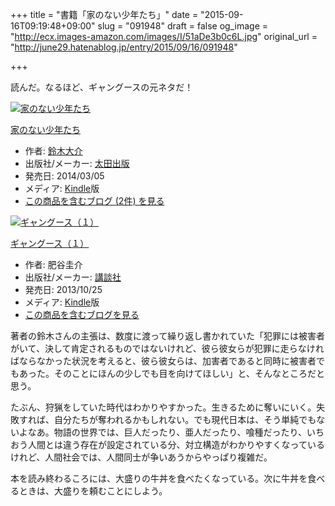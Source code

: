 +++
title = "書籍「家のない少年たち」"
date = "2015-09-16T09:19:48+09:00"
slug = "091948"
draft = false
og_image = "http://ecx.images-amazon.com/images/I/51aDe3b0c6L.jpg"
original_url = "http://june29.hatenablog.jp/entry/2015/09/16/091948"

+++

<p>読んだ。なるほど、ギャングースの元ネタだ！</p>

<p></p>
<div class="hatena-asin-detail">
<a href="http://www.amazon.co.jp/exec/obidos/ASIN/B00ISQE8G0/cameralady-22/"><img src="http://ecx.images-amazon.com/images/I/51aDe3b0c6L._SL160_.jpg" class="hatena-asin-detail-image" alt="家のない少年たち" title="家のない少年たち"></a><div class="hatena-asin-detail-info">
<p class="hatena-asin-detail-title"><a href="http://www.amazon.co.jp/exec/obidos/ASIN/B00ISQE8G0/cameralady-22/">家のない少年たち</a></p>
<ul>
<li>
<span class="hatena-asin-detail-label">作者:</span> <a class="keyword" href="http://d.hatena.ne.jp/keyword/%CE%EB%CC%DA%C2%E7%B2%F0">鈴木大介</a>
</li>
<li>
<span class="hatena-asin-detail-label">出版社/メーカー:</span> <a class="keyword" href="http://d.hatena.ne.jp/keyword/%C2%C0%C5%C4%BD%D0%C8%C7">太田出版</a>
</li>
<li>
<span class="hatena-asin-detail-label">発売日:</span> 2014/03/05</li>
<li>
<span class="hatena-asin-detail-label">メディア:</span> <a class="keyword" href="http://d.hatena.ne.jp/keyword/Kindle">Kindle</a>版</li>
<li><a href="http://d.hatena.ne.jp/asin/B00ISQE8G0/cameralady-22" target="_blank">この商品を含むブログ (2件) を見る</a></li>
</ul>
</div>
<div class="hatena-asin-detail-foot"></div>
</div>

<p></p>
<div class="hatena-asin-detail">
<a href="http://www.amazon.co.jp/exec/obidos/ASIN/B00FREOBF4/cameralady-22/"><img src="http://ecx.images-amazon.com/images/I/61zJqbqsb%2BL._SL160_.jpg" class="hatena-asin-detail-image" alt="ギャングース（１）" title="ギャングース（１）"></a><div class="hatena-asin-detail-info">
<p class="hatena-asin-detail-title"><a href="http://www.amazon.co.jp/exec/obidos/ASIN/B00FREOBF4/cameralady-22/">ギャングース（１）</a></p>
<ul>
<li>
<span class="hatena-asin-detail-label">作者:</span> 肥谷圭介</li>
<li>
<span class="hatena-asin-detail-label">出版社/メーカー:</span> <a class="keyword" href="http://d.hatena.ne.jp/keyword/%B9%D6%C3%CC%BC%D2">講談社</a>
</li>
<li>
<span class="hatena-asin-detail-label">発売日:</span> 2013/10/25</li>
<li>
<span class="hatena-asin-detail-label">メディア:</span> <a class="keyword" href="http://d.hatena.ne.jp/keyword/Kindle">Kindle</a>版</li>
<li><a href="http://d.hatena.ne.jp/asin/B00FREOBF4/cameralady-22" target="_blank">この商品を含むブログを見る</a></li>
</ul>
</div>
<div class="hatena-asin-detail-foot"></div>
</div>

<p>著者の鈴木さんの主張は、数度に渡って繰り返し書かれていた「犯罪には被害者がいて、決して肯定されるものではないけれど、彼ら彼女らが犯罪に走らなければならなかった状況を考えると、彼ら彼女らは、加害者であると同時に被害者でもあった。そのことにほんの少しでも目を向けてほしい」と、そんなところだと思う。</p>

<p>たぶん、狩猟をしていた時代はわかりやすかった。生きるために奪いにいく。失敗すれば、自分たちが奪われるかもしれない。でも現代日本は、そう単純でもないよなあ。物語の世界では、巨人だったり、亜人だったり、喰種だったり、いちおう人間とは違う存在が設定されている分、対立構造がわかりやすくなっているけれど、人間社会では、人間同士が争いあうからやっぱり複雑だ。</p>

<p>本を読み終わるころには、大盛りの牛丼を食べたくなっている。次に牛丼を食べるときは、大盛りを頼むことにしよう。</p>
